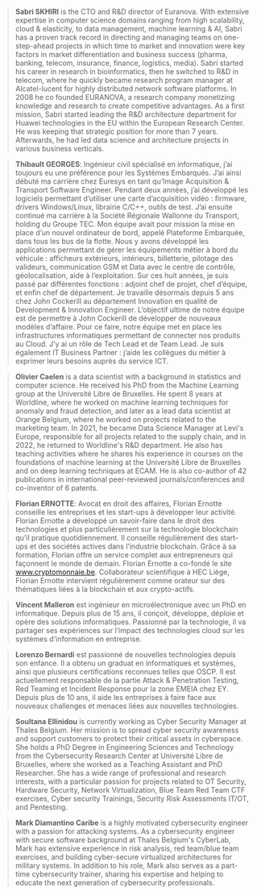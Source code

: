 > **Sabri SKHIRI** is the CTO and R&D director of Euranova. With extensive expertise in computer science domains ranging from high scalability, cloud & elasticity, to data management, machine learning & AI, Sabri has a proven track record in directing and managing teams on one-step-ahead projects in which time to market and innovation were key factors in market differentiation and business success (pharma, banking, telecom, insurance, finance, logistics, media). Sabri started his career in research in bioinformatics, then he switched to R&D in telecom, where he quickly became research program manager at Alcatel-lucent for highly distributed network software platforms. In 2008 he co founded EURANOVA, a research company monetizing knowledge and research to create competitive advantages. As a first mission, Sabri started leading the R&D architecture department for Huawei technologies in the EU within the European Research Center. He was keeping that strategic position for more than 7 years. Afterwards, he had led data science and architecture projects in various business verticals.


> **Thibault GEORGES**: Ingénieur civil spécialisé en informatique, j’ai toujours eu une préférence pour les Systèmes Embarqués. J’ai ainsi débuté ma carrière chez Euresys en tant qu’Image Acquisition & Transport Software Engineer. Pendant deux années, j’ai développé les logiciels permettant d’utiliser une carte d’acquisition vidéo : firmware, drivers Windows/Linux, librairie C/C++, outils de test. J’ai ensuite continué ma carrière à la Société Régionale Wallonne du Transport, holding du Groupe TEC. Mon équipe avait pour mission la mise en place d’un nouvel ordinateur de bord, appelé Plateforme Embarquée, dans tous les bus de la flotte. Nous y avons développé les applications permettant de gérer les équipements métier à bord du véhicule : afficheurs extérieurs, intérieurs, billetterie, pilotage des valideurs, communication GSM et Data avec le centre de contrôle, géolocalisation, aide à l’exploitation. Sur ces huit années, je suis passé par différentes fonctions : adjoint chef de projet, chef d’équipe, et enfin chef de département. Je travaille désormais depuis 5 ans chez John Cockerill au département Innovation en qualité de Development & Innovation Engineer. L’objectif ultime de notre équipe est de permettre à John Cockerill de développer de nouveaux modèles d’affaire. Pour ce faire, notre équipe met en place les infrastructures informatiques permettant de connecter nos produits au Cloud. J’y ai un rôle de Tech Lead et de Team Lead. Je suis également IT Business Partner : j’aide les collègues du métier à exprimer leurs besoins auprès du service ICT.

> **Olivier Caelen** is a data scientist with a background in statistics and computer science. He received his PhD from the Machine Learning group at the Université Libre de Bruxelles. He spent 8 years at Worldline, where he worked on machine learning techniques for anomaly and fraud detection, and later as a lead data scientist at Orange Belgium, where he worked on projects related to the marketing team. In 2021, he became Data Science Manager at Levi's Europe, responsible for all projects related to the supply chain, and in 2022, he returned to Worldline's R&D department. He also has teaching activities where he shares his experience in courses on the foundations of machine learning at the  Université Libre de Bruxelles and on deep learning techniques at ECAM. He is also co-author of 42 publications in international peer-reviewed journals/conferences and co-inventor of 6 patents.

> **Florian ERNOTTE**: Avocat en droit des affaires, Florian Ernotte conseille les entreprises et les start-ups à développer leur activité. Florian Ernotte a développé un savoir-faire dans le droit des technologies et plus particulièrement sur la technologie blockchain qu’il pratique quotidiennement. Il conseille régulièrement des start-ups et des sociétés actives dans l’industrie blockchain. Grâce à sa formation, Florian offre un service complet aux entrepreneurs qui façonnent le monde de demain. Florian Ernotte a co-fondé le site www.cryptomonnaie.be. Collaborateur scientifique à HEC Liège, Florian Ernotte intervient régulièrement comme orateur sur des thématiques liées à la blockchain et aux crypto-actifs.

> **Vincent Malleron** est ingénieur en microélectronique avec un PhD en informatique. Depuis plus de 15 ans, il conçoit, développe, déploie et opère des solutions informatiques. Passionné par la technologie, il va partager ses expériences sur l’impact des technologies cloud sur les systèmes d'information en entreprise. 

> **Lorenzo Bernardi** est passionné de nouvelles technologies depuis son enfance. Il a obtenu un graduat en informatiques et systèmes, ainsi que plusieurs certifications reconnues telles que OSCP.  Il est actuellement responsable de la partie Attack & Penetration Testing, Red Teaming et Incident Response pour la zone EMEIA chez EY.  Depuis plus de 10 ans, il aide les entreprises à faire face aux nouveaux challenges et menaces liées aux nouvelles technologies. 


> **Soultana Ellinidou** is currently working as Cyber Security Manager at Thales Belgium. Her mission is to spread cyber security awareness and support customers to protect their critical assets in cyberspace. She holds a PhD Degree in Engineering Sciences and Technology from the Cybersecurity Research Center at Université Libre de Bruxelles, where she worked as a Teaching Assistant and PhD Researcher. She has a wide range of professional and research interests, with a particular passion for projects related to OT Security, Hardware Security, Network Virtualization, Blue Team Red Team CTF exercises, Cyber security Trainings, Security Risk Assessments IT/OT, and Pentesting.

 
> **Mark Diamantino Caribe** is a highly motivated cybersecurity engineer with a passion for attacking systems. As a cybersecurity engineer with secure software background at Thales Belgium's CyberLab, Mark has extensive experience in risk analysis, red team/blue team exercises, and building cyber-secure virtualized architectures for military systems. In addition to his role, Mark also serves as a part-time cybersecurity trainer, sharing his expertise and helping to educate the next generation of cybersecurity professionals.

 
